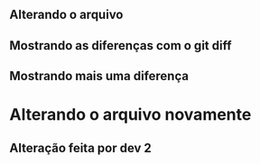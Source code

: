 ## Alterando o arquivo
## Mostrando as diferenças com o git diff
## Mostrando mais uma diferença
<h1>Alterando o arquivo novamente </h1>
<h2>Alteração feita por dev 2 </h2>